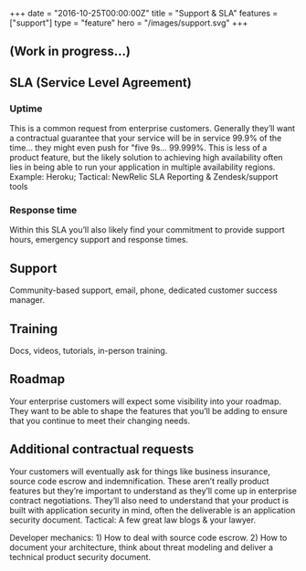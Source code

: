 +++
date = "2016-10-25T00:00:00Z"
title = "Support & SLA"
features = ["support"]
type = "feature"
hero = "/images/support.svg"
+++

## (Work in progress…)
## SLA (Service Level Agreement)
### Uptime
This is a common request from enterprise customers. Generally they’ll want a contractual guarantee that your service will be in service 99.9% of the time… they might even push for "five 9s… 99.999%. This is less of a product feature, but the likely solution to achieving high availability often lies in being able to run your application in multiple availability regions. Example: Heroku; Tactical: NewRelic SLA Reporting & Zendesk/support tools

### Response time
Within this SLA you’ll also likely find your commitment to provide support hours, emergency support and response times.

## Support
Community-based support, email, phone, dedicated customer success manager.

## Training
Docs, videos, tutorials, in-person training.

## Roadmap
Your enterprise customers will expect some visibility into your roadmap. They want to be able to shape the features that you’ll be adding to ensure that you continue to meet their changing needs.

## Additional contractual requests
Your customers will eventually ask for things like business insurance, source code escrow and indemnification. These aren’t really product features but they’re important to understand as they’ll come up in enterprise contract negotiations. They’ll also need to understand that your product is built with application security in mind, often the deliverable is an application security document. Tactical: A few great law blogs & your lawyer.

Developer mechanics: 1) How to deal with source code escrow. 2) How to document your architecture, think about threat modeling and deliver a technical product security document.